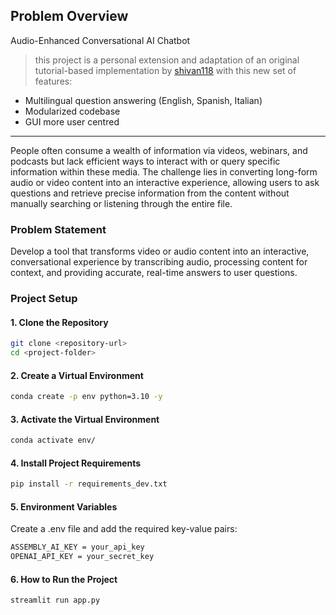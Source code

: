 ## Problem Overview
Audio-Enhanced Conversational AI Chatbot

> this project is a personal extension and adaptation of an original tutorial-based implementation by [shivan118](https://github.com/Shivan118/Audio-Enhanced-Conversational-AI-Chatbot-using-RAG) with this new set of features:

- Multilingual question answering (English, Spanish, Italian)
- Modularized codebase
- GUI more user centred

---

People often consume a wealth of information via videos, webinars, and podcasts but lack efficient ways to interact with or query specific information within these media. The challenge lies in converting long-form audio or video content into an interactive experience, allowing users to ask questions and retrieve precise information from the content without manually searching or listening through the entire file.

### Problem Statement
Develop a tool that transforms video or audio content into an interactive, conversational experience by transcribing audio, processing content for context, and providing accurate, real-time answers to user questions.

### Project Setup

#### 1. Clone the Repository
```bash
git clone <repository-url>
cd <project-folder>
```

#### 2. Create a Virtual Environment
```bash
conda create -p env python=3.10 -y
```

#### 3. Activate the Virtual Environment
```bash
conda activate env/
```

#### 4. Install Project Requirements
```bash
pip install -r requirements_dev.txt
```

#### 5. Environment Variables
Create a .env file and add the required key-value pairs:
```bash
ASSEMBLY_AI_KEY = your_api_key
OPENAI_API_KEY = your_secret_key
```

#### 6. How to Run the Project
```bash
streamlit run app.py
```
